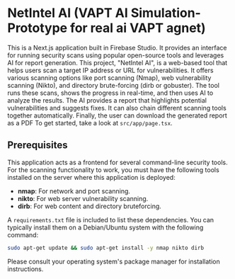 # NetIntel AI (VAPT AI Simulation- Prototype for real ai VAPT agnet)

This is a Next.js application built in Firebase Studio. It provides an interface for running security scans using popular open-source tools and leverages AI for report generation.
This project, "NetIntel AI", is a web-based tool that helps users scan a target IP address or URL for vulnerabilities. It offers various scanning options like port scanning (Nmap), web vulnerability scanning (Nikto), and directory brute-forcing (dirb or gobuster). The tool runs these scans, shows the progress in real-time, and then uses AI to analyze the results. The AI provides a report that highlights potential vulnerabilities and suggests fixes. It can also chain different scanning tools together automatically. Finally, the user can download the generated report as a PDF
To get started, take a look at `src/app/page.tsx`.

## Prerequisites

This application acts as a frontend for several command-line security tools. For the scanning functionality to work, you must have the following tools installed on the server where this application is deployed:

- **nmap**: For network and port scanning.
- **nikto**: For web server vulnerability scanning.
- **dirb**: For web content and directory bruteforcing.

A `requirements.txt` file is included to list these dependencies. You can typically install them on a Debian/Ubuntu system with the following command:

```bash
sudo apt-get update && sudo apt-get install -y nmap nikto dirb
```

Please consult your operating system's package manager for installation instructions.
